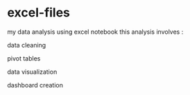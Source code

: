 # excel-files
my data analysis using excel notebook 
this analysis involves :


data cleaning 

pivot tables

data visualization


dashboard creation 
